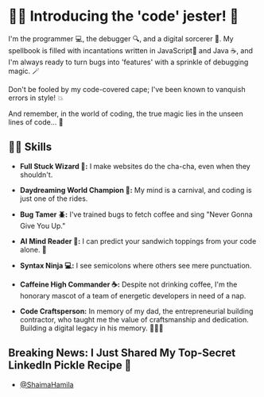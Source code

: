 
# 🧙‍♂️ Introducing the 'code' jester! 🚀


I'm the programmer 💻, the debugger 🔍, and a digital sorcerer 🧹. My spellbook is filled with incantations written in JavaScript🚀 and Java ☕, and I'm always ready to turn bugs into 'features' with a sprinkle of debugging magic. 🪄

Don't be fooled by my code-covered cape; I've been known to vanquish errors in style! 💥

And remember, in the world of coding, the true magic lies in the unseen lines of code... 🔮


## 🦹‍♀️ Skills

- **Full Stuck Wizard 🕺:** I make websites do the cha-cha, even when they shouldn't.

- **Daydreaming World Champion 🎪:** My mind is a carnival, and coding is just one of the rides.

- **Bug Tamer 🪲:** I've trained bugs to fetch coffee and sing "Never Gonna Give You Up."

- **AI Mind Reader 🧠:** I can predict your sandwich toppings from your code alone. 🥪

- **Syntax Ninja 💻:** I see semicolons where others see mere punctuation.

- **Caffeine High Commander ☕:** Despite not drinking coffee, I'm the honorary mascot of a team of energetic developers in need of a nap.

- **Code Craftsperson:** In memory of my dad, the entrepreneurial building contractor, who taught me the value of craftsmanship and dedication. Building a digital legacy in his memory. 💌👨‍👦

## Breaking News: I Just Shared My Top-Secret LinkedIn Pickle Recipe 🥒

- [@ShaimaHamila](https://www.linkedin.com/in/shaimahamila/)



